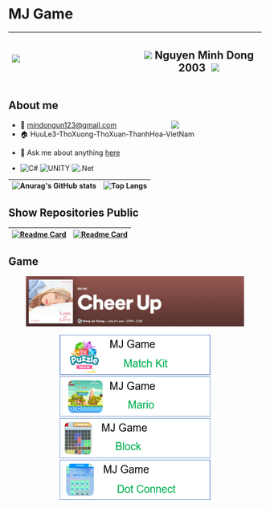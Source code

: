 # MJ Game

|<img align='left' src="https://github.com/mindongun123/MJGame/blob/main/MJGame.gif" width="240">| <h2>  <img src="https://media.giphy.com/media/VgCDAzcKvsR6OM0uWg/giphy.gif" width="50"> Nguyen Minh Dong 2003 <image>  <img src="https://media.giphy.com/media/mGcNjsfWAjY5AEZNw6/giphy.gif" width="50"> </h2>|
| --- | --- |
    

## **About me**
<img align='right' src="https://media.giphy.com/media/M9gbBd9nbDrOTu1Mqx/giphy.gif" width="180">

- 📧 mindongun123@gmail.com
- 🏠 HuuLe3-ThoXuong-ThoXuan-ThanhHoa-VietNam

<!-- - 💼 FrontEnd Engineer at [Razorpay](http://razorpay.com/) -->
<!-- - 📈 Built github-readme-stats, verlyjs and more, **50m+** hits • **50K** stars on GitHub -->
<!-- - ❤️ I love writing TypeScript, and building fun experiments on type-level -->
- 💬 Ask me about anything [here](https://facebook.com//md.6823)
  
- ![C#](https://img.shields.io/badge/c%23-%23239120.svg?style=for-the-badge&logo=c-sharp&logoColor=white)
![UNITY](https://img.shields.io/badge/Unity-%2320232a.svg?style=for-the-badge&logo=unity&logoColor=white) 
![.Net](https://img.shields.io/badge/.NET-5C2D91?style=for-the-badge&logo=.net&logoColor=white)



<!-- 
| <a href="https://github.com/mindongun123"><img align="center" src="https://github-readme-stats.vercel.app/api?username=mindongun123&show_icons=true&include_all_commits=true&theme=buefy&hide_border=true" alt="Anurag's github stats" /></a> | <a href="https://github.com/mindongun123"><img align="center" src="https://github-readme-stats.vercel.app/api/top-langs/?username=mindongun123&layout=compact&theme=buefy&hide_border=true" /></a> |
| ------------- | ------------- | -->




|![Anurag's GitHub stats](https://github-readme-stats.vercel.app/api?username=mindongun123&show_icons=true&theme=white)| ![Top Langs](https://github-readme-stats.vercel.app/api/top-langs/?username=mindongun123&layout=compact)|
| ------------- | ------------- |






## Show Repositories Public


|[![Readme Card](https://github-readme-stats.vercel.app/api/pin/?username=mindongun123&repo=mindongun123&show_owner=true)](https://github.com/mindongun123/mindongun123)|[![Readme Card](https://github-readme-stats.vercel.app/api/pin/?username=mindongun123&repo=MJGame_APK&show_owner=true)](https://github.com/mindongun123/MJGame_APK)|
| ------------- | ------------- |


## Game


<!-- Nothing weird to see here -->
<div  align="center">
  <a href="https://open.spotify.com/track/0NOOpNzTcrgMiKigtt9hXa">
    <img src= "https://github.com/mindongun123/mindongun123/blob/main/CheerUp.png" right ="400" height = "100">
<!--     <img src="https://raw.githubusercontent.com/andyruwruw/andyruwruw/master/example/now-playing.svg" > -->
  </a>
</div>

<p>
    
</p>

<div style="text-align: center;">
    <a href="https://github.com/mindongun123/MJGame_APK/releases/tag/MatchKit">
        <img src="https://github.com/mindongun123/mindongun123/blob/main/MatchKit.png" alt="Mô tả ảnh 1" width="300", height = "80">
    </a>
    <a href="https://github.com/mindongun123/MJGame_APK/releases/tag/MJGame_Mario">
        <img src="https://github.com/mindongun123/mindongun123/blob/main/GMario.png" alt="Mô tả ảnh 2" width="300", height = "80">
    </a>
    <a href="https://github.com/mindongun123/MJGame_APK/releases/tag/MJGame_Block">
        <img src="https://github.com/mindongun123/mindongun123/blob/main/GBlock.png" alt="Mô tả ảnh 3" width="300", height = "80">
    </a>
    <a href="https://github.com/mindongun123/MJGame_APK/releases/tag/MJGame-Connect">
        <img src="https://github.com/mindongun123/mindongun123/blob/main/GConnect.png" alt="Mô tả ảnh 3" width="300", height = "80">
    </a>
</div>


<br></br>



<!-- Proudly created with GPRM ( https://gprm.itsvg.in ) -->









